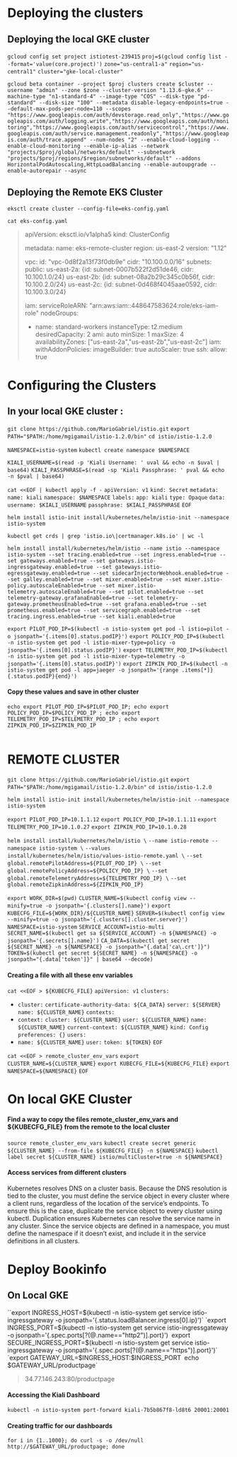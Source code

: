 # Deploying the clusters #

## Deploying the local GKE cluster

`gcloud config set project istiotest-239415`
`proj=$(gcloud config list --format='value(core.project)')`
`zone="us-central1-a"`
`region="us-central1"`
`cluster="gke-local-cluster"`

`gcloud beta container --project $proj clusters create $cluster --username "admin" --zone $zone --cluster-version "1.13.6-gke.6" --machine-type "n1-standard-4" --image-type "COS" --disk-type "pd-standard" --disk-size "100" --metadata disable-legacy-endpoints=true --default-max-pods-per-node=110 --scopes "https://www.googleapis.com/auth/devstorage.read_only","https://www.googleapis.com/auth/logging.write","https://www.googleapis.com/auth/monitoring","https://www.googleapis.com/auth/servicecontrol","https://www.googleapis.com/auth/service.management.readonly","https://www.googleapis.com/auth/trace.append" --num-nodes "2" --enable-cloud-logging --enable-cloud-monitoring --enable-ip-alias --network "projects/$proj/global/networks/default" --subnetwork "projects/$proj/regions/$region/subnetworks/default" --addons HorizontalPodAutoscaling,HttpLoadBalancing --enable-autoupgrade --enable-autorepair --async`

## Deploying the Remote EKS Cluster

`eksctl create cluster --config-file=eks-config.yaml`

`cat eks-config.yaml`

> apiVersion: eksctl.io/v1alpha5
> kind: ClusterConfig
>
> metadata:
>   name: eks-remote-cluster
>   region: us-east-2
>   version: "1.12"
>
> vpc:
>   id: "vpc-0d8f2a13f73f0db9e"
>   cidr: "10.100.0.0/16"
>   subnets:
>     public:
>       us-east-2a: {id: subnet-0007b522f2d51de46, cidr: 10.100.1.0/24}
>       us-east-2b: {id: subnet-08a2b29c345c0b56f, cidr: 10.100.2.0/24}
>       us-east-2c: {id: subnet-0d468f4045aae0592, cidr: 10.100.3.0/24}
>
> iam:
>   serviceRoleARN: "arn:aws:iam::448647583624:role/eks-iam-role"
> nodeGroups:
>
> - name: standard-workers
>   	instanceType: t2.medium
>   	desiredCapacity: 2
>   	ami: auto
>   	minSize: 1
>   	maxSize: 4
>   	availabilityZones: ["us-east-2a","us-east-2b","us-east-2c"]
>   	iam:
>   	  withAddonPolicies:
>   	    imageBuilder: true
>   	    autoScaler: true
>   	ssh:
>   	  allow: true

# Configuring the Clusters

## In your local GKE cluster :  ## 

`git clone https://github.com/MarioGabriel/istio.git`
`export PATH="$PATH:/home/mgigamail/istio-1.2.0/bin"`
`cd istio/istio-1.2.0`

`NAMESPACE=istio-system`
`kubectl create namespace $NAMESPACE`

`KIALI_USERNAME=$(read -p 'Kiali Username: ' uval && echo -n $uval | base64)`
`KIALI_PASSPHRASE=$(read -sp 'Kiali Passphrase: ' pval && echo -n $pval | base64)`

`cat <<EOF | kubectl apply -f -`
`apiVersion: v1`
`kind: Secret`
`metadata:`
  `name: kiali`
  `namespace: $NAMESPACE`
  `labels:`
    `app: kiali`
`type: Opaque`
`data:`
  `username: $KIALI_USERNAME`
  `passphrase: $KIALI_PASSPHRASE`
`EOF`

`helm install istio-init install/kubernetes/helm/istio-init --namespace istio-system`

`kubectl get crds | grep 'istio.io\|certmanager.k8s.io' | wc -l`

`helm install install/kubernetes/helm/istio --name istio --namespace istio-system --set tracing.enabled=true --set ingress.enabled=true --set gateways.enabled=true --set gateways.istio-ingressgateway.enabled=true --set gateways.istio-egressgateway.enabled=true --set sidecarInjectorWebhook.enabled=true --set galley.enabled=true --set mixer.enabled=true --set mixer.istio-policy.autoscaleEnabled=true --set mixer.istio-telemetry.autoscaleEnabled=true --set pilot.enabled=true --set telemetry-gateway.grafanaEnabled=true --set telemetry-gateway.prometheusEnabled=true --set grafana.enabled=true --set prometheus.enabled=true --set servicegraph.enabled=true --set tracing.ingress.enabled=true --set kiali.enabled=true`

`export PILOT_POD_IP=$(kubectl -n istio-system get pod -l istio=pilot -o jsonpath='{.items[0].status.podIP}')`
`export POLICY_POD_IP=$(kubectl -n istio-system get pod -l istio-mixer-type=policy -o jsonpath='{.items[0].status.podIP}')`
`export TELEMETRY_POD_IP=$(kubectl -n istio-system get pod -l istio-mixer-type=telemetry -o jsonpath='{.items[0].status.podIP}')`
`export ZIPKIN_POD_IP=$(kubectl -n istio-system get pod -l app=jaeger -o jsonpath='{range .items[*]}{.status.podIP}{end}')`



#### Copy these values and save in other cluster

`echo export PILOT_POD_IP=$PILOT_POD_IP; echo export POLICY_POD_IP=$POLICY_POD_IP ; echo export TELEMETRY_POD_IP=$TELEMETRY_POD_IP ; echo export ZIPKIN_POD_IP=$ZIPKIN_POD_IP`

~~~~

~~~~

# REMOTE CLUSTER

`git clone https://github.com/MarioGabriel/istio.git`
`export PATH="$PATH:/home/mgigamail/istio-1.2.0/bin"`
`cd istio/istio-1.2.0`

`helm install istio-init install/kubernetes/helm/istio-init --namespace istio-system`

`export PILOT_POD_IP=10.1.1.12`
`export POLICY_POD_IP=10.1.1.11`
`export TELEMETRY_POD_IP=10.1.0.27`
`export ZIPKIN_POD_IP=10.1.0.28`

`helm install install/kubernetes/helm/istio \`
`--name istio-remote --namespace istio-system \`
`--values install/kubernetes/helm/istio/values-istio-remote.yaml \`
`--set global.remotePilotAddress=${PILOT_POD_IP} \`
`--set global.remotePolicyAddress=${POLICY_POD_IP} \`
`--set global.remoteTelemetryAddress=${TELEMETRY_POD_IP} \`
`--set global.remoteZipkinAddress=${ZIPKIN_POD_IP}`



`export WORK_DIR=$(pwd)`
`CLUSTER_NAME=$(kubectl config view --minify=true -o jsonpath='{.clusters[].name}')`
`export KUBECFG_FILE=${WORK_DIR}/${CLUSTER_NAME}`
`SERVER=$(kubectl config view --minify=true -o jsonpath='{.clusters[].cluster.server}')`
`NAMESPACE=istio-system`
`SERVICE_ACCOUNT=istio-multi`
`SECRET_NAME=$(kubectl get sa ${SERVICE_ACCOUNT} -n ${NAMESPACE} -o jsonpath='{.secrets[].name}')`
`CA_DATA=$(kubectl get secret ${SECRET_NAME} -n ${NAMESPACE} -o jsonpath="{.data['ca\.crt']}")`
`TOKEN=$(kubectl get secret ${SECRET_NAME} -n ${NAMESPACE} -o jsonpath="{.data['token']}" | base64 --decode)`

#### Creating a file with all these env variables
`cat <<EOF > ${KUBECFG_FILE}`
`apiVersion: v1`
`clusters:`

   - `cluster:`
       `certificate-authority-data: ${CA_DATA}`
       `server: ${SERVER}`
     `name: ${CLUSTER_NAME}`
`contexts:`
   - `context:`
       `cluster: ${CLUSTER_NAME}`
       `user: ${CLUSTER_NAME}`
     `name: ${CLUSTER_NAME}`
`current-context: ${CLUSTER_NAME}`
`kind: Config`
`preferences: {}`
`users:`
   - `name: ${CLUSTER_NAME}`
     `user:`
       `token: ${TOKEN}`
`EOF`

`cat <<EOF > remote_cluster_env_vars`
`export CLUSTER_NAME=${CLUSTER_NAME}`
`export KUBECFG_FILE=${KUBECFG_FILE}`
`export NAMESPACE=${NAMESPACE}`
`EOF`

# On local GKE Cluster
#### Find a way to copy the files remote_cluster_env_vars and ${KUBECFG_FILE} from the remote to the local cluster

`source remote_cluster_env_vars`
`kubectl create secret generic ${CLUSTER_NAME} --from-file ${KUBECFG_FILE} -n ${NAMESPACE}`
`kubectl label secret ${CLUSTER_NAME} istio/multiCluster=true -n ${NAMESPACE}`

#### Access services from different clusters
Kubernetes resolves DNS on a cluster basis. Because the DNS resolution is tied to the cluster, you must define the service object in every cluster where a client runs, regardless of the location of the service’s endpoints. To ensure this is the case, duplicate the service object to every cluster using kubectl. Duplication ensures Kubernetes can resolve the service name in any cluster. Since the service objects are defined in a namespace, you must define the namespace if it doesn’t exist, and include it in the service definitions in all clusters.

# Deploy Bookinfo
## On Local GKE
``export INGRESS_HOST=$(kubectl -n istio-system get service istio-ingressgateway -o jsonpath='{.status.loadBalancer.ingress[0].ip}')`
`export INGRESS_PORT=$(kubectl -n istio-system get service istio-ingressgateway -o jsonpath='{.spec.ports[?(@.name=="http2")].port}')`
`export SECURE_INGRESS_PORT=$(kubectl -n istio-system get service istio-ingressgateway -o jsonpath='{.spec.ports[?(@.name=="https")].port}')`
`export GATEWAY_URL=$INGRESS_HOST:$INGRESS_PORT`
`echo $GATEWAY_URL/productpage`

> 34.77.146.243:80/productpage

#### Accessing the Kiali Dashboard

`kubectl -n istio-system port-forward kiali-7b5b867f8-ld8t6 20001:20001`

#### Creating traffic for our dashboards

`for i in {1..1000}; do curl -s -o /dev/null http://$GATEWAY_URL/productpage; done`